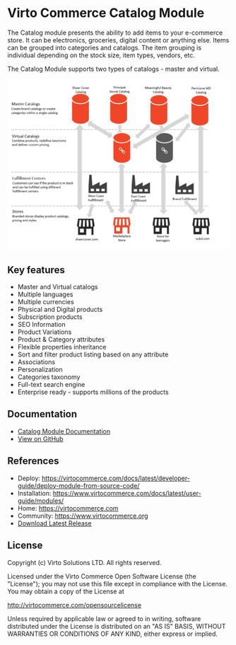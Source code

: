 # Virto Commerce Catalog Module

The Catalog module presents the ability to add items to your e-commerce store.  It can be electronics, groceries, digital content or anything else. Items can be grouped into categories and catalogs. The item grouping is individual depending on the stock size, item types, vendors, etc.

The Catalog Module supports two types of catalogs - master and virtual.

![Catalog Overview](docs/media/catalog-overview.png)

## Key features
* Master and Virtual catalogs
* Multiple languages
* Multiple currencies
* Physical and Digital products
* Subscription products
* SEO Information
* Product Variations
* Product & Category attributes
* Flexible properties inheritance
* Sort and filter product listing based on any attribute
* Associations 
* Personalization
* Categories taxonomy
* Full-text search engine
* Enterprise ready - supports millions of the products

## Documentation
* [Catalog Module Documentation](https://virtocommerce.com/docs/latest/modules/catalog/index/)
* [View on GitHub](docs/index.md)


## References

* Deploy: https://virtocommerce.com/docs/latest/developer-guide/deploy-module-from-source-code/
* Installation: https://www.virtocommerce.com/docs/latest/user-guide/modules/
* Home: https://virtocommerce.com
* Community: https://www.virtocommerce.org
* [Download Latest Release](releases/latest)

## License

Copyright (c) Virto Solutions LTD.  All rights reserved.

Licensed under the Virto Commerce Open Software License (the "License"); you
may not use this file except in compliance with the License. You may
obtain a copy of the License at

http://virtocommerce.com/opensourcelicense

Unless required by applicable law or agreed to in writing, software
distributed under the License is distributed on an "AS IS" BASIS,
WITHOUT WARRANTIES OR CONDITIONS OF ANY KIND, either express or
implied.

